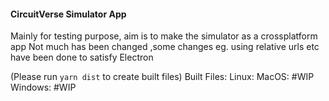 #### CircuitVerse Simulator App
Mainly for testing purpose, aim is to make the simulator as a crossplatform app
Not much has been changed ,some changes eg. using relative urls etc have been done to satisfy Electron

(Please run `yarn dist` to create built files)
Built Files:
Linux: 
MacOS: #WIP
Windows: #WIP

